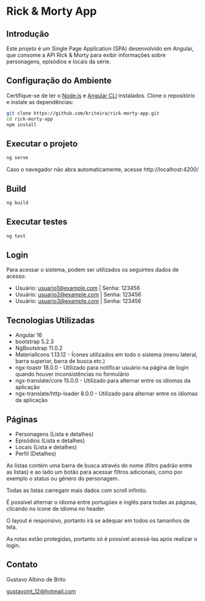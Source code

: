 # Rick & Morty App

## Introdução

Este projeto é um Single Page Application (SPA) desenvolvido em Angular, que consome a API Rick & Morty para exibir informações sobre personagens, episódios e locais da série.

## Configuração do Ambiente

Certifique-se de ter o [Node.js](https://nodejs.org/en/download) e [Angular CLI](https://angular.io/cli) instalados. Clone o repositório e instale as dependências:

```bash
git clone https://github.com/briteira/rick-morty-app.git
cd rick-morty-app
npm install
```

## Executar o projeto
```bash
ng serve
```
Caso o navegador não abra automaticamente, acesse  http://localhost:4200/ 

## Build
```bash
ng build
```

## Executar testes
```bash
ng test
```

## Login
Para acessar o sistema, podem ser utilizados os seguintes dados de acesso:
- Usuário: usuario1@example.com | Senha: 123456
- Usuário: usuario2@example.com | Senha: 123456
- Usuário: usuario3@example.com | Senha: 123456

## Tecnologias Utilizadas
- Angular 16
- bootstrap 5.2.3
- NgBootstrap 11.0.2 
- MaterialIcons 1.13.12 - Ícones utilizados em todo o sistema (menu lateral, barra superior, barra de busca etc.)
- ngx-toastr 18.0.0  - Utilizado para notificar usuário na página de login quando houver inconsistências no formulário
- ngx-translate/core 15.0.0 - Utilizado para alternar entre os idiomas da aplicação
- ngx-translate/http-loader 8.0.0 - Utilizado para alternar entre os idiomas da aplicação

## Páginas
- Personagens (Lista e detalhes)
- Episódios (Lista e detalhes)
- Locais (Lista e detalhes)
- Perfil (Detalhes)

As listas contém uma barra de busca através do nome (filtro padrão entre as listas) e ao lado um botão para acessar filtros adicionais, como por exemplo o status ou gênero do personagem.

Todas as listas carregam mais dados com scroll infinito.

É possível alternar o idioma entre portugûes e inglês para todas as páginas, clicando no ícone de idioma no header.

O layout é responsivo, portanto irá se adequar em todos os tamanhos de tela.

As rotas estão protegidas, portanto só é possível acessá-las após realizar o login.


## Contato

Gustavo Albino de Brito

gustavoint_12@hotmail.com